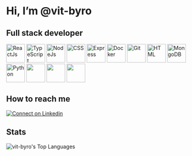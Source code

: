 # Hi, I’m @vit-byro
## Full stack developer
<p>
  <img src="https://www.vectorlogo.zone/logos/reactjs/reactjs-ar21.svg" alt="ReactJs" height="50"/>
  <img src="https://www.vectorlogo.zone/logos/typescriptlang/typescriptlang-ar21.svg" alt="TypeScript" height="50"/>
  <img src="https://www.vectorlogo.zone/logos/nodejs/nodejs-ar21.svg" alt="NodeJs" height="50"/>
  <img src="https://www.vectorlogo.zone/logos/w3_css/w3_css-ar21.svg" alt="CSS" height="50"/>
  <img src="https://www.vectorlogo.zone/logos/expressjs/expressjs-ar21.svg" alt="Express" height="50"/>
  <img src="https://www.vectorlogo.zone/logos/docker/docker-ar21.svg" alt="Docker" height="50"/>
  <img src="https://www.vectorlogo.zone/logos/git-scm/git-scm-ar21.svg" alt="Git" height="50"/>
  <img src="https://www.vectorlogo.zone/logos/w3_html5/w3_html5-ar21.svg" alt="HTML" height="50"/>
  <img src="https://www.vectorlogo.zone/logos/mongodb/mongodb-ar21.svg" alt="MongoDB" height="50"/>
  <img src="https://www.vectorlogo.zone/logos/python/python-ar21.svg" alt="Python" height="50"/>
  <img src="" alt="" height="50"/>
  <img src="" alt="" height="50"/>
  <img src="" alt="" height="50"/>
</p>

## How to reach me

   <a href="https://www.linkedin.com/in/csaba-ferenc-guti-202b19152">
        <img src="https://raw.githubusercontent.com/Iwi4a/iwi4a/master/assets/linkedin.svg" alt="Connect on Linkedin">
    </a>

## Stats

![vit-byro's Top Languages](https://github-readme-stats.vercel.app/api/top-langs/?username=vit-byro&theme=vue-dark&show_icons=true&hide_border=true&layout=compact)
<!---
vit-byro/vit-byro is a ✨ special ✨ repository because its `README.md` (this file) appears on your GitHub profile.
You can click the Preview link to take a look at your changes.
--->
